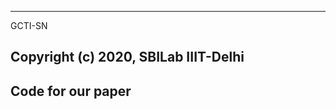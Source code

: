 --------------------------------------------------------------------------------------
GCTI-SN

Copyright (c) 2020, 
SBILab
IIIT-Delhi
--------------------------------------------------------------------------------------

## Code for our paper 
